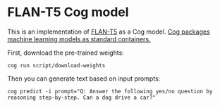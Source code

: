 # FLAN-T5 Cog model

This is an implementation of [FLAN-T5](https://huggingface.co/docs/transformers/model_doc/flan-t5) as a Cog model. [Cog packages machine learning models as standard containers.](https://github.com/replicate/cog)

First, download the pre-trained weights:

    cog run script/download-weights 

Then you can generate text based on input prompts:

    cog predict -i prompt="Q: Answer the following yes/no question by reasoning step-by-step. Can a dog drive a car?"
